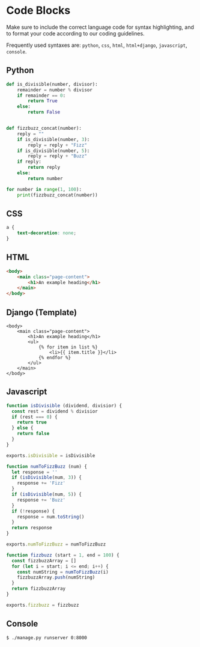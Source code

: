 # Code Blocks

Make sure to include the correct language code for syntax highlighting, and to format your code according to our coding guidelines.

Frequently used syntaxes are: `python`, `css`, `html`, `html+django`, `javascript`, `console`.

## Python

```python
def is_divisible(number, divisor):
    remainder = number % divisor
    if remainder == 0:
        return True
    else:
        return False


def fizzbuzz_concat(number):
    reply = ""
    if is_divisible(number, 3):
        reply = reply + "Fizz"
    if is_divisible(number, 5):
        reply = reply + "Buzz"
    if reply:
        return reply
    else:
        return number

for number in range(1, 100):
    print(fizzbuzz_concat(number))
```

## CSS

```css
a {
    text-decoration: none;
}
```

## HTML

```html
<body>
    <main class="page-content">
        <h1>An example heading</h1>
    </main>
</body>
```

## Django (Template)

```django+html
<body>
    <main class="page-content">
        <h1>An example heading</h1>
        <ul>
            {% for item in list %}
                <li>{{ item.title }}</li>
            {% endfor %}
        </ul>
    </main>
</body>
```

## Javascript

```js
function isDivisible (dividend, divisior) {
  const rest = dividend % divisior
  if (rest === 0) {
    return true
  } else {
    return false
  }
}

exports.isDivisible = isDivisible

function numToFizzBuzz (num) {
  let response = ''
  if (isDivisible(num, 3)) {
    response += 'Fizz'
  }
  if (isDivisible(num, 5)) {
    response += 'Buzz'
  }
  if (!response) {
    response = num.toString()
  }
  return response
}

exports.numToFizzBuzz = numToFizzBuzz

function fizzbuzz (start = 1, end = 100) {
  const fizzbuzzArray = []
  for (let i = start; i <= end; i++) {
    const numString = numToFizzBuzz(i)
    fizzbuzzArray.push(numString)
  }
  return fizzbuzzArray
}

exports.fizzbuzz = fizzbuzz
```

## Console

```console
$ ./manage.py runserver 0:8000
```
